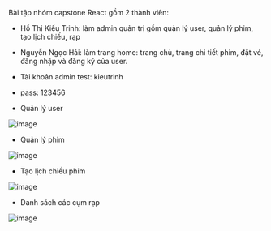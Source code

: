 Bài tập nhóm capstone React gồm 2 thành viên:
- Hồ Thị Kiều Trinh: làm admin quản trị gồm quản lý user, quản lý phim, tạo lịch chiếu, rạp
- Nguyễn Ngọc Hải: làm trang home: trang chủ, trang chi tiết phim, đặt vé, đăng nhập và đăng ký của user.

- Tài khoản admin test: kieutrinh
- pass: 123456


- Quản lý user

![image](https://user-images.githubusercontent.com/52285630/182627430-d7dadf73-0815-47f6-b7a2-f82c9fe14c0a.png)

- Quản lý phim

![image](https://user-images.githubusercontent.com/52285630/182627720-9c584487-8abf-4c44-8271-b7c51e925a4f.png)

- Tạo lịch chiếu phim

![image](https://user-images.githubusercontent.com/52285630/182627846-16bebad7-19e0-4080-b64a-153cb4e24d3d.png)

- Danh sách các cụm rạp

![image](https://user-images.githubusercontent.com/52285630/182627968-fbec7a46-1bbf-4484-b059-4ad16bfea93e.png)




